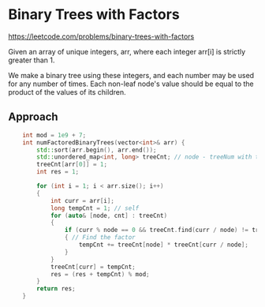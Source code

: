 # Binary Trees with Factors

https://leetcode.com/problems/binary-trees-with-factors

Given an array of unique integers, arr, where each integer arr[i] is strictly greater than 1.

We make a binary tree using these integers, and each number may be used for any number of times. Each non-leaf node's value should be equal to the product of the values of its children.


## Approach 

``` C++
    int mod = 1e9 + 7;
    int numFactoredBinaryTrees(vector<int>& arr) {
        std::sort(arr.begin(), arr.end());
        std::unordered_map<int, long> treeCnt; // node - treeNum with the current node as root
        treeCnt[arr[0]] = 1;
        int res = 1;

        for (int i = 1; i < arr.size(); i++)
        {
            int curr = arr[i];
            long tempCnt = 1; // self
            for (auto& [node, cnt] : treeCnt)
            {
                if (curr % node == 0 && treeCnt.find(curr / node) != treeCnt.end())
                { // Find the factor
                    tempCnt += treeCnt[node] * treeCnt[curr / node];
                }
            }
            treeCnt[curr] = tempCnt;
            res = (res + tempCnt) % mod;
        }
        return res;
    }
```
